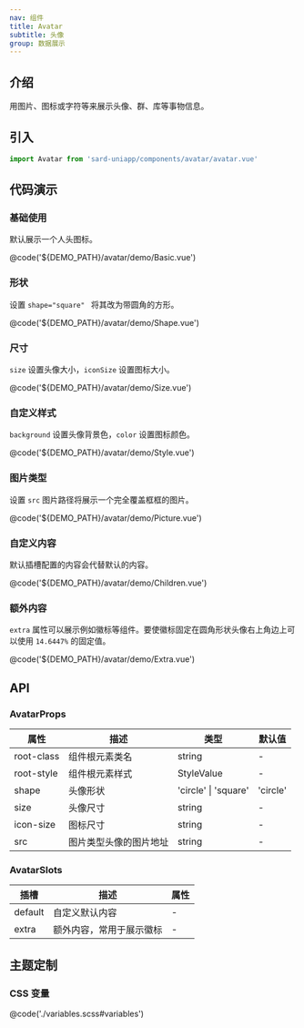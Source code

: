 ```yaml
---
nav: 组件
title: Avatar
subtitle: 头像
group: 数据展示
---
```


## 介绍

用图片、图标或字符等来展示头像、群、库等事物信息。

## 引入

```ts
import Avatar from 'sard-uniapp/components/avatar/avatar.vue'
```

## 代码演示

### 基础使用

默认展示一个人头图标。

@code('${DEMO_PATH}/avatar/demo/Basic.vue')

### 形状

设置 `shape="square" ` 将其改为带圆角的方形。

@code('${DEMO_PATH}/avatar/demo/Shape.vue')

### 尺寸

`size` 设置头像大小，`iconSize` 设置图标大小。

@code('${DEMO_PATH}/avatar/demo/Size.vue')

### 自定义样式

`background` 设置头像背景色，`color` 设置图标颜色。

@code('${DEMO_PATH}/avatar/demo/Style.vue')

### 图片类型

设置 `src` 图片路径将展示一个完全覆盖框框的图片。

@code('${DEMO_PATH}/avatar/demo/Picture.vue')

### 自定义内容

默认插槽配置的内容会代替默认的内容。

@code('${DEMO_PATH}/avatar/demo/Children.vue')

### 额外内容

`extra` 属性可以展示例如徽标等组件。要使徽标固定在圆角形状头像右上角边上可以使用 `14.6447%` 的固定值。

@code('${DEMO_PATH}/avatar/demo/Extra.vue')

## API

### AvatarProps

| 属性       | 描述                   | 类型                 | 默认值   |
| ---------- | ---------------------- | -------------------- | -------- |
| root-class | 组件根元素类名         | string               | -        |
| root-style | 组件根元素样式         | StyleValue           | -        |
| shape      | 头像形状               | 'circle' \| 'square' | 'circle' |
| size       | 头像尺寸               | string               | -        |
| icon-size  | 图标尺寸               | string               | -        |
| src        | 图片类型头像的图片地址 | string               | -        |

### AvatarSlots

| 插槽    | 描述                     | 属性 |
| ------- | ------------------------ | ---- |
| default | 自定义默认内容           | -    |
| extra   | 额外内容，常用于展示徽标 | -    |

## 主题定制

### CSS 变量

@code('./variables.scss#variables')
